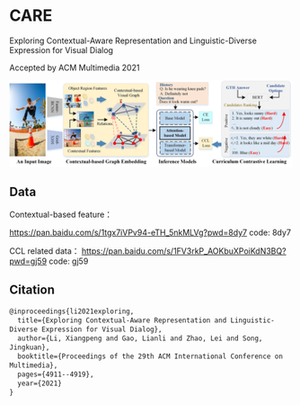 # CARE
Exploring Contextual-Aware Representation and Linguistic-Diverse Expression for Visual Dialog

Accepted by ACM Multimedia 2021

![framework](https://github.com/lixiangpengcs/CARE/blob/main/framework.jpg)

## Data
Contextual-based feature：

https://pan.baidu.com/s/1tgx7iVPv94-eTH_5nkMLVg?pwd=8dy7 code: 8dy7 

CCL related data： https://pan.baidu.com/s/1FV3rkP_AOKbuXPoiKdN3BQ?pwd=gj59 code: gj59
## Citation
```
@inproceedings{li2021exploring,
  title={Exploring Contextual-Aware Representation and Linguistic-Diverse Expression for Visual Dialog},
  author={Li, Xiangpeng and Gao, Lianli and Zhao, Lei and Song, Jingkuan},
  booktitle={Proceedings of the 29th ACM International Conference on Multimedia},
  pages={4911--4919},
  year={2021}
}
```
